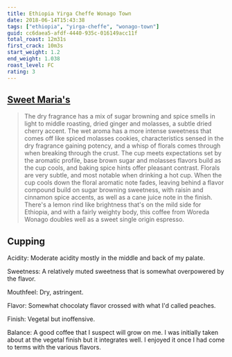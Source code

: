 ```yaml
---
title: Ethiopia Yirga Cheffe Wonago Town
date: 2018-06-14T15:43:38
tags: ["ethiopia", "yirga-cheffe", "wonago-town"]
guid: cc6daea5-afdf-4440-935c-016149acc11f
total_roast: 12m31s
first_crack: 10m3s
start_weight: 1.2
end_weight: 1.038
roast_level: FC
rating: 3
---
```


## [Sweet Maria's][sm]

 > The dry fragrance has a mix of sugar browning and spice smells in light to
 > middle roasting, dried ginger and molasses, a subtle dried cherry accent.
 > The wet aroma has a more intense sweetness that comes off like spiced
 > molasses cookies, characteristics sensed in the dry fragrance gaining
 > potency, and a whisp of florals comes through when breaking through the
 > crust. The cup meets expectations set by the aromatic profile, base brown
 > sugar and molasses flavors build as the cup cools, and baking spice hints
 > offer pleasant contrast. Florals are very subtle, and most notable when
 > drinking a hot cup. When the cup cools down the floral aromatic note fades,
 > leaving behind a flavor compound build on sugar browning sweetness, with
 > raisin and cinnamon spice accents, as well as a cane juice note in the
 > finish. There's a lemon rind like brightness that's on the mild side for
 > Ethiopia, and with a fairly weighty body, this coffee from Woreda Wonago
 > doubles well as a sweet single origin espresso.

[sm]: https://web.archive.org/web/20180609190306/https://www.sweetmarias.com/ethiopia-woreda-wonago.html#product-info-cupping-notes

## Cupping

Acidity: Moderate acidity mostly in the middle and back of my palate.

Sweetness: A relatively muted sweetness that is somewhat overpowered by the
flavor.

Mouthfeel: Dry, astringent.

Flavor: Somewhat chocolaty flavor crossed with what I'd called peaches.

Finish: Vegetal but inoffensive.

Balance: A good coffee that I suspect will grow on me.  I was initially taken
about at the vegetal finish but it integrates well.  I enjoyed it once I had
come to terms with the various flavors.
